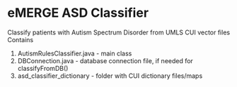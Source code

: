 # eMERGE ASD Classifier
Classify patients with Autism Spectrum Disorder from UMLS CUI vector files
Contains
1. AutismRulesClassifier.java - main class
2. DBConnection.java - database connection file, if needed for classifyFromDB() 
3. asd_classifier_dictionary - folder with CUI dictionary files/maps
